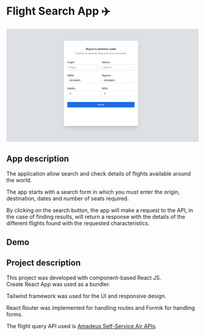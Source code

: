 # Flight Search App ✈️

![desing desktop-preview](https://github.com/CarolinaGuzman89/fligth-search-app/blob/main/src/design/desktop-preview.png)


## App description 
The application allow search and check details of flights available around the world. 

The app starts with a search form in which you must enter the origin, destination, dates and number of seats required.

By clicking on the search button, the app will make a request to the API, in the case of finding results, will return a response with the details of the different flights found with the requested characteristics.

## Demo


## Project description  
This project was developed with component-based React JS.  
Create React App was used as a bundler.  

Tailwind framework was used for the UI and responsive design.

React Router was implemented for handling routes and Formik for handling forms. 

The flight query API used is  [Amadeus Self-Service Air APIs](https://developers.amadeus.com/self-service/category/flights).
